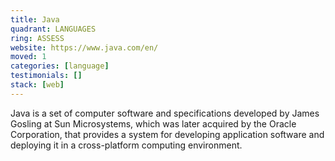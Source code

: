 ```yaml
---
title: Java
quadrant: LANGUAGES
ring: ASSESS
website: https://www.java.com/en/
moved: 1
categories: [language]
testimonials: []
stack: [web]
---
```


Java is a set of computer software and specifications developed by James Gosling at Sun Microsystems, which was later acquired by the Oracle Corporation, that provides a system for developing application software and deploying it in a cross-platform computing environment.
